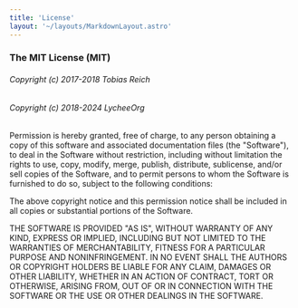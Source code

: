 ```yaml
---
title: 'License'
layout: '~/layouts/MarkdownLayout.astro'
---
```


<style>
    .prose-lg {
        font-size: 1rem;
    }
</style>

### The MIT License (MIT)

###### Copyright (c) 2017-2018 Tobias Reich

###### Copyright (c) 2018-2024 LycheeOrg

Permission is hereby granted, free of charge, to any person obtaining a copy
of this software and associated documentation files (the "Software"), to deal
in the Software without restriction, including without limitation the rights
to use, copy, modify, merge, publish, distribute, sublicense, and/or sell
copies of the Software, and to permit persons to whom the Software is
furnished to do so, subject to the following conditions:

The above copyright notice and this permission notice shall be included in
all copies or substantial portions of the Software.

THE SOFTWARE IS PROVIDED "AS IS", WITHOUT WARRANTY OF ANY KIND, EXPRESS OR
IMPLIED, INCLUDING BUT NOT LIMITED TO THE WARRANTIES OF MERCHANTABILITY,
FITNESS FOR A PARTICULAR PURPOSE AND NONINFRINGEMENT. IN NO EVENT SHALL THE
AUTHORS OR COPYRIGHT HOLDERS BE LIABLE FOR ANY CLAIM, DAMAGES OR OTHER
LIABILITY, WHETHER IN AN ACTION OF CONTRACT, TORT OR OTHERWISE, ARISING FROM,
OUT OF OR IN CONNECTION WITH THE SOFTWARE OR THE USE OR OTHER DEALINGS IN
THE SOFTWARE.
